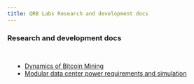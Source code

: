 ```yaml
---
title: QRB Labs Research and development docs
---
```


### Research and development docs

<div style="padding: 16px"> 
 <ul>
  <li><a href="2201.06072.pdf">Dynamics of Bitcoin Mining</a> </li>
  <li><a href="QRB power system requirements.pdf">Modular data center power requirements and simulation</a></li>
 </ul>
</div>
